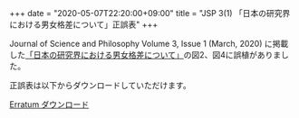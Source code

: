 +++
date = "2020-05-07T22:20:00+09:00"
title = "JSP 3(1) 「日本の研究界における男女格差について」正誤表"
+++

Journal of Science and Philosophy Volume 3, Issue 1 (March, 2020) に掲載した[「日本の研究界における男女格差について」](/jsp_contents/jsp_3_1)の図2、図4に誤植がありました。

正誤表は以下からダウンロードしていただけます。

<a href="/pdf/jsp/3/1/3errata_1_01_Toyoizumi.pdf" class="btn btn-action" onclick="ga('send', 'pageview', '/pdf/jsp/3/1/3errata_1_01_Toyoizumi.pdf')">Erratum ダウンロード</a>
